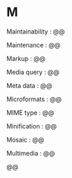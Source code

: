 # M

Maintainability
: @@

Maintenance
: @@

Markup
: @@

Media query
: @@

Meta data
: @@

Microformats
: @@

MIME type
: @@

Minification
: @@

Mosaic
: @@

Multimedia
: @@

@@